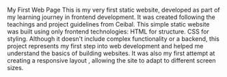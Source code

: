 My First Web Page
This is my very first static website, developed as part of my learning journey in frontend development. It was created following the teachings and project guidelines from Ceibal.
This simple static website was built using only frontend technologies:
HTML for structure.
CSS for styling.
Although it doesn't include complex functionality or a backend, this project represents my first step into web development and helped me understand the basics of building websites.
It was also my first attempt at creating a responsive layout , allowing the site to adapt to different screen sizes.

